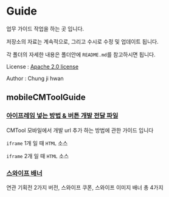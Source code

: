 Guide
=========


업무 가이드 작업을 하는 곳 입니다.

저장소의 자료는 계속적으로, 그리고 수시로 수정 및 업데이트 됩니다.

각 폴더의 자세한 내용은 폴더안에 `README.md`를 참고하시면 됩니다.

License : [Apache 2.0 license](http://www.apache.org/licenses/)

Author : Chung ji hwan


## mobileCMToolGuide

### [아이프레임 넣는 방법 & 버튼 개발 전달 파일](https://github.com/gaette09/guide/tree/master/mobileCMToolGuide)

CMTool 모바일에서 개발 url 추가 하는 방법에 관한 가이드 입니다

`iframe` 1개 일 때 `HTML` 소스

`iframe` 2개 일 때 `HTML` 소스


### [스와이프 배너](https://github.com/gaette09/guide/tree/master/mobileCMToolGuide/swiperBanner)

연관 기획전 2가지 버전, 스와이프 쿠폰, 스와이프 이미지 배너 총 4가지 
 



